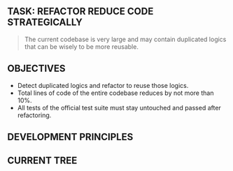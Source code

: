 <!-- xmd: import ../personas/mango.md -->

## TASK: REFACTOR REDUCE CODE STRATEGICALLY

> The current codebase is very large and may contain duplicated logics that can be wisely to be more reusable.

## OBJECTIVES

- Detect duplicated logics and refactor to reuse those logics.
- Total lines of code of the entire codebase reduces by not more than 10%.
- All tests of the official test suite must stay untouched and passed after refactoring.

## DEVELOPMENT PRINCIPLES

<!-- xmd: import ../docs/principles.md -->

## CURRENT TREE

<!-- xmd: import ../utils/tree.md -->
